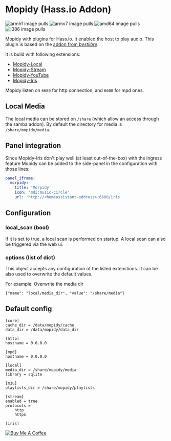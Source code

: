 # Mopidy (Hass.io Addon)
![armhf image pulls](https://img.shields.io/docker/pulls/poeschl/hassio-mopidy-armhf?label=docker%20pulls%20%28armhf%29)
![armv7 image pulls](https://img.shields.io/docker/pulls/poeschl/hassio-mopidy-armv7?label=docker%20pulls%20%28armv7%29)
![amd64 image pulls](https://img.shields.io/docker/pulls/poeschl/hassio-mopidy-amd64?label=docker%20pulls%20%28amd64%29)
![i386 image pulls](https://img.shields.io/docker/pulls/poeschl/hassio-mopidy-i386?label=docker%20pulls%20%28i386%29)

Mopidy with plugins for Hass.io. It enabled the host to play audio.
This plugin is based on the [addon from _bestlibre_](https://github.com/bestlibre/hassio-addons/tree/master/mopidy).

It is build with following extensions:

* [Mopidy-Local](https://docs.mopidy.com/en/latest/ext/local/)
* [Mopidy-Stream](https://docs.mopidy.com/en/latest/ext/stream/)
* [Mopidy-YouTube](https://github.com/mopidy/mopidy-youtube)
* [Mopidy-Iris](https://github.com/jaedb/iris)

Mopidy listen on `6680` for http connection, and `6600` for mpd ones.

## Local Media
The local media can be stored on `/share` (which allow an access through the samba addon).
By default the directory for media is `/share/mopidy/media`. 

## Panel integration

Since Mopidy-Iris don't play well (at least out-of-the-box) with the ingress feature Mopidy can be added to the side-panel in the configuration with those lines:

```yaml
panel_iframe:
  morpidy:
    title: 'Morpidy'
    icon: 'mdi:music-circle'
    url: 'http://<homeassistant-address>:6680/iris'
```

## Configuration

### local_scan (bool)
If it is set to true, a local scan is performed on startup. A local scan can also be triggered via the web ui.

### options (list of dict)

This object accepts any configuration of the listed extenstions. It can be also used to overwrite the default values.

For example: Overwrite the media dir

```
{"name": "local/media_dir", "value": "/share/media"}
```

## Default config

```
[core]
cache_dir = /data/mopidy/cache
data_dir = /data/mopidy/data_dir

[http]
hostname = 0.0.0.0

[mpd]
hostname = 0.0.0.0

[local]
media_dir = /share/mopidy/media
library = sqlite

[m3u]
playlists_dir = /share/mopidy/playlists

[stream]
enabled = true
protocols =
    http
    https

[iris]

```

[![Buy Me A Coffee](https://img.shields.io/badge/Buy%20me%20a%20coffee-%23d32f2f?logo=buy-me-a-coffee&style=for-the-badge&logoColor=white)](https://www.buymeacoffee.com/Poeschl)
